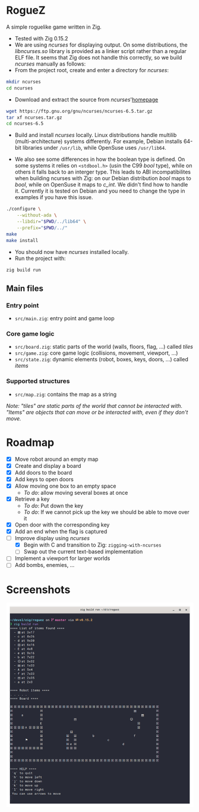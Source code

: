 # RogueZ

A simple roguelike game written in Zig.

- Tested with Zig 0.15.2
- We are using *ncurses* for displaying output.
On some distributions, the *libncurses.so* library is provided as a linker script rather
than a regular ELF file. It seems that Zig does not handle this correctly, so we build
*ncurses* manually as follows:
- From the project root, create and enter a directory for *ncurses*:
```sh
mkdir ncurses
cd ncurses
```
- Download and extract the source from *ncurses*'[homepage](https://invisible-island.net/datafiles/release/ncurses.tar.gz)

```sh
wget https://ftp.gnu.org/gnu/ncurses/ncurses-6.5.tar.gz
tar xf ncurses.tar.gz
cd ncurses-6.5
```
- Build and install *ncurses* locally. Linux distributions handle multilib
(multi-architecture) systems differently. For example, Debian installs 64-bit
libraries under `/usr/lib`, while OpenSuse uses `/usr/lib64`.

- We also see some differences in how the boolean type is defined. On some systems
it relies on `<stdbool.h>` (usin the C99 *bool* type), while on others it falls back to
an interger type. This leads to ABI incompatibilites when building ncurses with Zig:
on our Debian distribution *bool* maps to *bool*, while on OpenSuse it maps to *c_int*.
We didn't find how to handle it. Currently it is tested on Debian and you need to change
the type in examples if you have this issue.
```sh
./configure \
    --without-ada \
    --libdir="$PWD/../lib64" \
    --prefix="$PWD/../"
make
make install
```
- You should now have *ncurses* installed locally.
- Run the project with:
```sh
zig build run
```

## Main files

### Entry point
- `src/main.zig`: entry point and game loop

### Core game logic
- `src/board.zig`: static parts of the world (walls, floors, flag, ...) called *tiles*
- `src/game.zig`: core game logic (collisions, movement, viewport, ...)
- `src/state.zig`: dynamic elements (robot, boxes, keys, doors, ...) called *items*

### Supported structures
- `src/map.zig`: contains the map as a string

*Note: "tiles" are static parts of the world that cannot be interacted with. "Items" are objects that can move or be interacted with, even if they don't move.*

# Roadmap

- [x] Move robot around an empty map
- [x] Create and display a board
- [x] Add doors to the board
- [x] Add keys to open doors
- [x] Allow moving one box to an empty space
  - *To do*: allow moving several boxes at once
- [x] Retrieve a key
  - *To do*: Put down the key
  - *To do*: If we cannot pick up the key we should be able to move over it
- [x] Open door with the corresponding key
- [x] Add an end when the flag is captured
- [ ] Improve display using *ncurses*
  - [x] Begin with C and transition to Zig: `zigging-with-ncurses`
  - [ ] Swap out the current text-based implementation
- [ ] Implement a viewport for larger worlds
- [ ] Add bombs, enemies, ...

# Screenshots

![First steps](screenshot.png "first steps")
